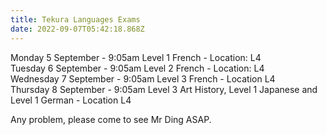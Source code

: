 ```yaml
---
title: Tekura Languages Exams
date: 2022-09-07T05:42:18.868Z
---
```



Monday 5 September - 9:05am Level 1 French - Location: L4  
Tuesday 6 September - 9:05am Level 2 French - Location: L4  
Wednesday 7 September - 9:05am Level 3 French - Location L4  
Thursday 8 September - 9:05am Level 3 Art History, Level 1 Japanese and Level 1 German - Location L4  

Any problem, please come to see Mr Ding ASAP.